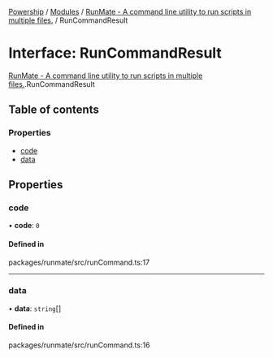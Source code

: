 [Powership](../README.md) / [Modules](../modules.md) / [RunMate - A command line utility to run scripts in multiple files.](../modules/RunMate___A_command_line_utility_to_run_scripts_in_multiple_files_.md) / RunCommandResult

# Interface: RunCommandResult

[RunMate - A command line utility to run scripts in multiple files.](../modules/RunMate___A_command_line_utility_to_run_scripts_in_multiple_files_.md).RunCommandResult

## Table of contents

### Properties

- [code](RunMate___A_command_line_utility_to_run_scripts_in_multiple_files_.RunCommandResult.md#code)
- [data](RunMate___A_command_line_utility_to_run_scripts_in_multiple_files_.RunCommandResult.md#data)

## Properties

### code

• **code**: ``0``

#### Defined in

packages/runmate/src/runCommand.ts:17

___

### data

• **data**: `string`[]

#### Defined in

packages/runmate/src/runCommand.ts:16
